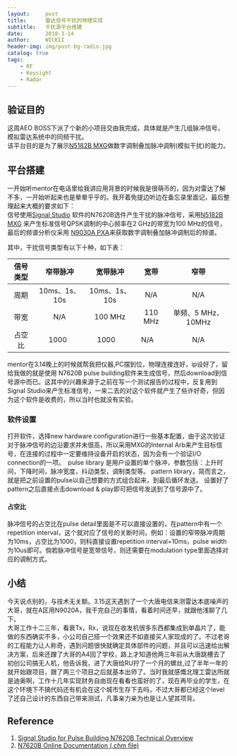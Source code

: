 ```yaml
---
layout:     post
title:      雷达信号干扰的物理实现
subtitle:   干扰源平台搭建
date:       2018-3-14
author:     WICKII
header-img: img/post-bg-radio.jpg
catalog: true
tags:
    - RF 
    - Keysight 
    - Radar 
---
```



## 验证目的
 这周AEO BOSS下派了个新的小项目交由我完成，具体就是产生几组脉冲信号，模拟雷达系统中的同频干扰。  
 该平台目的是为了展示[N5182B MXG](https://www.keysight.com/zh-CN/pdx-x201912-pn-N5182B?cc=CN&lc=chi&lsrch=true&searchT=n5182B)做数字调制叠加脉冲调制(模拟干扰)的能力。  



  

 




## 平台搭建
一开始听mentor在电话里给我讲应用背景的时候我是很萌币的，因为对雷达了解不多，一开始听起来也是晕晕乎乎的。我开着免提边听边在备忘录里面记，最后整理起来大概的要求如下：  
信号使用[Signal Studio](https://www.keysight.com/cn/zh/software/application-sw/signal-studio-software.html) 软件的N7620B选件产生干扰的脉冲信号，采用[N5182B MXG](https://www.keysight.com/zh-CN/pdx-x201912-pn-N5182B?cc=CN&lc=chi&lsrch=true&searchT=n5182B) 来产生标准信号QPSK调制的中心频率在2 GHz的带宽为100 MHz的信号，最后的频谱分析仪采用 [N9030A PXA](https://www.keysight.com/zh-CN/pdx-x201775-pn-N9030A/pxa-signal-analyzer-3-hz-to-50-ghz?nid=-32508.1150151.00&cc=CN&lc=chi)来获取数字调制叠加脉冲调制后的频谱。  

其中，干扰信号类型有以下十种，如下表：  



|信号类型| 窄带脉冲 | 宽带脉冲 | 宽带 | 窄带 |
| :----:  | :----:  | :----: | :----: |:----:|
| 周期| 10ms、1s、10s | 10ms、1s、10s |  N/A|N/A|
| 带宽 | N/A    | 100 MHz      | 110 MHz     |单频、5 MHz、10MHz|
| 占空比 | 1000    | 1000     | N/A     |N/A|
  
  
mentor在3.14晚上的时候就帮我把仪器,PC摆到位，物理连接连好，ip设好了，留给我做的就是使用 N7620B pulse building软件来生成信号，然后download到信号源中而已。这其中的兴趣来源于之前在写一个测试报告的过程中，反复用到Signal Studio来产生标准信号，一来二去的对这个软件就产生了些许好奇，但因为这个软件是收费的，所以当时也就没有实验。
### 软件设置  
打开软件，选择new hardware configuration进行一些基本配置，由于这次验证对于脉冲信号的边沿要求并未很高，所以采用MXG的Internal Arb来产生目标信号，在连接的过程中一定要维持设备开启的状态，因为会有一个验证I/O connection的一项。 
pulse library 是用户设置的单个脉冲，参数包括：上升时间，下降时间，脉冲宽度，抖动类型，调制类型等。
pattern library，简而言之，就是把之前设置的pulse以自己想要的方式组合起来，到最后循环发送。
设置好了pattern之后直接点击download & play即可把信号发送到了信号源中了。
#### 占空比
脉冲信号的占空比在pulse detail里面是不可以直接设置的，在pattern中有一个repetition interval，这个就对应了信号的关断时间，例如：设置的窄带脉冲周期为10ms，占空比为1000，则科直接设置repetition interval=10ms，pulse width为10us即可。倘若脉冲信号是宽带信号，则还需要在modulation type里面选择对应的调制方式。


## 小结
今天说点别的，与技术无关额。3.15这天遇到了一个大唐电信来测雷达本底噪声的大哥，就在A区用N9020A，我干完自己的事情，看着时间还早，就跟他浅聊了几下。  
大哥工作十二三年，看衰Tx，Rx，说现在收发机很多东西都集成到单晶片了，能做的东西确实不多，小公司自己搭一个效果还不如直接买人家现成的了。不过老哥的工程能力让人称奇，遇到问题很快就确定具体部件的问题，并且可以迅速给出解决方案，后来还蹭了大哥的A4回了学校，路上才知道他两三年前从大唐跳槽去了初创公司搞无人机，他告诉我，进了大唐给RU拧了一个月的螺丝,过了半年一年的就开始跟项目，跟了两三个项目之后就基本出师了。当时我就感慨北理工雷达所就是迪奥啊，工作十几年实现财务自由现在看看也蛮好的了，现在再毕业的学生，在这个环境下不搞代码还有机会在这个城市生存下去吗，不过大哥都已经这个level了还自己设计的东西自己带来测试，凡事亲力亲为也是让人望其项背。


## Reference
1. [Signal Studio for Pulse Building N7620B Technical Overview](https://literature.cdn.keysight.com/litweb/pdf/5991-0779EN.pdf?id=2210336)
2. [N7620B Online Documentation (.chm file)](https://www.keysight.com/upload/cmc_upload/All/N7620B.chm)














